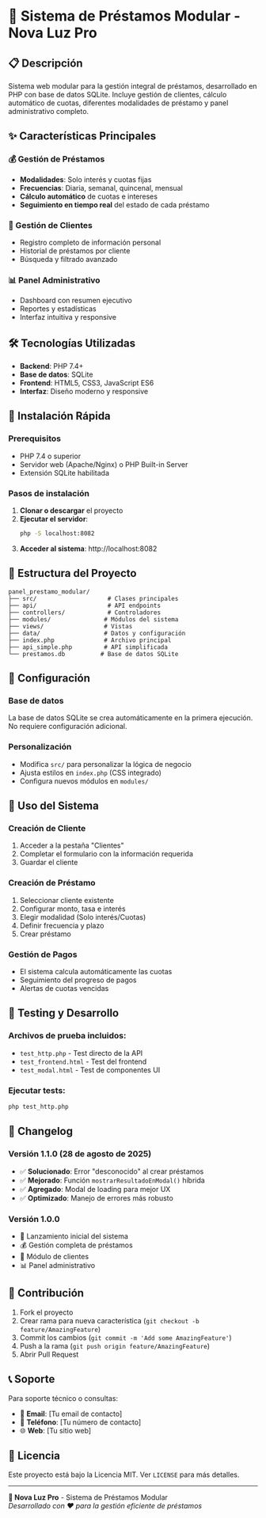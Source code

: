 # 🚀 Sistema de Préstamos Modular - Nova Luz Pro

## 📋 Descripción
Sistema web modular para la gestión integral de préstamos, desarrollado en PHP con base de datos SQLite. Incluye gestión de clientes, cálculo automático de cuotas, diferentes modalidades de préstamo y panel administrativo completo.

## ✨ Características Principales

### 💰 Gestión de Préstamos
- **Modalidades**: Solo interés y cuotas fijas
- **Frecuencias**: Diaria, semanal, quincenal, mensual
- **Cálculo automático** de cuotas e intereses
- **Seguimiento en tiempo real** del estado de cada préstamo

### 👥 Gestión de Clientes
- Registro completo de información personal
- Historial de préstamos por cliente
- Búsqueda y filtrado avanzado

### 📊 Panel Administrativo
- Dashboard con resumen ejecutivo
- Reportes y estadísticas
- Interfaz intuitiva y responsive

## 🛠️ Tecnologías Utilizadas
- **Backend**: PHP 7.4+
- **Base de datos**: SQLite
- **Frontend**: HTML5, CSS3, JavaScript ES6
- **Interfaz**: Diseño moderno y responsive

## 🚀 Instalación Rápida

### Prerequisitos
- PHP 7.4 o superior
- Servidor web (Apache/Nginx) o PHP Built-in Server
- Extensión SQLite habilitada

### Pasos de instalación
1. **Clonar o descargar** el proyecto
2. **Ejecutar el servidor**:
   ```bash
   php -S localhost:8082
   ```
3. **Acceder al sistema**: http://localhost:8082

## 📁 Estructura del Proyecto
```
panel_prestamo_modular/
├── src/                    # Clases principales
├── api/                    # API endpoints
├── controllers/            # Controladores
├── modules/               # Módulos del sistema
├── views/                 # Vistas
├── data/                  # Datos y configuración
├── index.php              # Archivo principal
├── api_simple.php         # API simplificada
└── prestamos.db          # Base de datos SQLite
```

## 🔧 Configuración

### Base de datos
La base de datos SQLite se crea automáticamente en la primera ejecución. No requiere configuración adicional.

### Personalización
- Modifica `src/` para personalizar la lógica de negocio
- Ajusta estilos en `index.php` (CSS integrado)
- Configura nuevos módulos en `modules/`

## 📖 Uso del Sistema

### Creación de Cliente
1. Acceder a la pestaña "Clientes"
2. Completar el formulario con la información requerida
3. Guardar el cliente

### Creación de Préstamo
1. Seleccionar cliente existente
2. Configurar monto, tasa e interés
3. Elegir modalidad (Solo interés/Cuotas)
4. Definir frecuencia y plazo
5. Crear préstamo

### Gestión de Pagos
- El sistema calcula automáticamente las cuotas
- Seguimiento del progreso de pagos
- Alertas de cuotas vencidas

## 🧪 Testing y Desarrollo

### Archivos de prueba incluidos:
- `test_http.php` - Test directo de la API
- `test_frontend.html` - Test del frontend
- `test_modal.html` - Test de componentes UI

### Ejecutar tests:
```bash
php test_http.php
```

## 📝 Changelog

### Versión 1.1.0 (28 de agosto de 2025)
- ✅ **Solucionado**: Error "desconocido" al crear préstamos
- ✅ **Mejorado**: Función `mostrarResultadoEnModal()` híbrida
- ✅ **Agregado**: Modal de loading para mejor UX
- ✅ **Optimizado**: Manejo de errores más robusto

### Versión 1.0.0
- 🎉 Lanzamiento inicial del sistema
- 💰 Gestión completa de préstamos
- 👥 Módulo de clientes
- 📊 Panel administrativo

## 🤝 Contribución

1. Fork el proyecto
2. Crear rama para nueva característica (`git checkout -b feature/AmazingFeature`)
3. Commit los cambios (`git commit -m 'Add some AmazingFeature'`)
4. Push a la rama (`git push origin feature/AmazingFeature`)
5. Abrir Pull Request

## 📞 Soporte

Para soporte técnico o consultas:
- 📧 **Email**: [Tu email de contacto]
- 📱 **Teléfono**: [Tu número de contacto]
- 🌐 **Web**: [Tu sitio web]

## 📄 Licencia

Este proyecto está bajo la Licencia MIT. Ver `LICENSE` para más detalles.

---

**🚀 Nova Luz Pro** - Sistema de Préstamos Modular  
*Desarrollado con ❤️ para la gestión eficiente de préstamos*